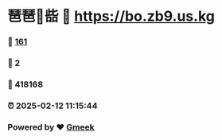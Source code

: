 # 琶琶🔭啙 :link: https://bo.zb9.us.kg 
### :page_facing_up: [161](https://bo.zb9.us.kg/tag.html) 
### :speech_balloon: 2 
### :hibiscus: 418168 
### :alarm_clock: 2025-02-12 11:15:44 
### Powered by :heart: [Gmeek](https://github.com/Meekdai/Gmeek)
